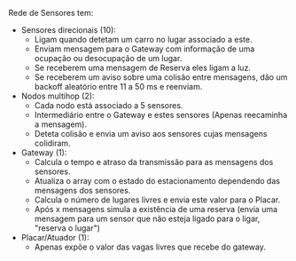 Rede de Sensores tem:
- Sensores direcionais (10):
  - Ligam quando detetam um carro no lugar associado a este.
  - Enviam mensagem para o Gateway com informação de uma ocupação ou desocupação de um lugar.
  - Se receberem uma mensagem de Reserva eles ligam a luz.
  - Se receberem um aviso sobre uma colisão entre mensagens, dão um backoff aleatório entre 11 a 50 ms e reenviam. 
- Nodos multihop (2):
  - Cada nodo está associado a 5 sensores.
  - Intermediário entre o Gateway e estes sensores (Apenas reecaminha a mensagem).
  - Deteta colisão e envia um aviso aos sensores cujas mensagens colidiram.
- Gateway (1):
  - Calcula o tempo e atraso da transmissão para as mensagens dos sensores.
  - Atualiza o array com o estado do estacionamento dependendo das mensagens dos sensores.
  - Calcula o número de lugares livres e envia este valor para o Placar.
  - Após x mensagens simula a existência de uma reserva (envia uma mensagem para um sensor que não esteja ligado para o ligar, "reserva o lugar")
- Placar/Atuador (1):
  - Apenas expõe o valor das vagas livres que recebe do gateway.
